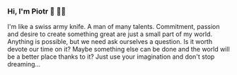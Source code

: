 ### Hi, I'm Piotr 👋 👨‍💻

I'm like a swiss army knife. A man of many talents. Commitment, passion and desire to create something great are just a small part of my world. Anything is possible, but we need ask ourselves a question. Is it worth devote our time on it? Maybe something else can be done and the world will be a better place thanks to it? Just use your imagination and don't stop dreaming... 

<!--
**k3nsei/k3nsei** is a ✨ _special_ ✨ repository because its `README.md` (this file) appears on your GitHub profile.

Here are some ideas to get you started:

- 🔭 I’m currently working on ...
- 🌱 I’m currently learning ...
- 👯 I’m looking to collaborate on ...
- 🤔 I’m looking for help with ...
- 💬 Ask me about ...
- 📫 How to reach me: ...
- 😄 Pronouns: ...
- ⚡ Fun fact: ...
-->
